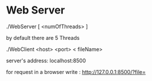# Web Server

./WebServer \[ \<numOfThreads\> \]

by default there are 5 Threads

./WebClient \<host\> \<port\> \< fileName\> 

server's address: localhost:8500

for request in a browser write : http://127.0.0.1:8500/?file=<filename>
